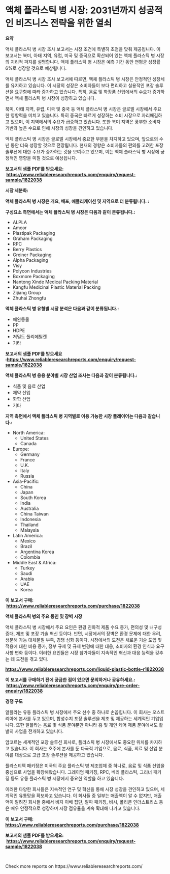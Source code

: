 <p><h1>액체 플라스틱 병 시장: 2031년까지 성공적인 비즈니스 전략을 위한 열쇠</h1></p><p><strong>요약</strong></p>
<p><p>액체 플라스틱 병 시장 조사 보고서는 시장 조건에 특별히 초점을 맞춰 제공됩니다. 이 보고서는 북미, 아태 지역, 유럽, 미국 및 중국으로 확산되어 있는 액체 플라스틱 병 시장의 지리적 퍼지를 설명합니다. 액체 플라스틱 병 시장은 예측 기간 동안 연평균 성장률 6%로 성장할 것으로 예상됩니다.</p><p>액체 플라스틱 병 시장 조사 보고서에 따르면, 액체 플라스틱 병 시장은 안정적인 성장세를 유지하고 있습니다. 이 시장의 성장은 소비자들이 보다 편리하고 실용적인 포장 솔루션을 요구함에 따라 증가하고 있습니다. 특히, 음료 및 화장품 산업에서의 수요가 증가하면서 액체 플라스틱 병 시장이 성장하고 있습니다.</p><p>북미, 아태 지역, 유럽, 미국 및 중국 등 액체 플라스틱 병 시장은 글로벌 시장에서 주요한 영향력을 미치고 있습니다. 특히 중국은 빠르게 성장하는 소비 시장으로 자리매김하고 있으며, 이 지역에서의 수요가 급증하고 있습니다. 또한 북미 지역은 풍부한 소비자 기반과 높은 수요로 인해 시장의 성장을 견인하고 있습니다.</p><p>액체 플라스틱 병 시장은 글로벌 시장에서 중요한 부분을 차지하고 있으며, 앞으로의 수년 동안 더욱 성장할 것으로 전망됩니다. 현재의 경향은 소비자들의 편의를 고려한 포장 솔루션에 대한 수요가 증가하는 것을 보여주고 있으며, 이는 액체 플라스틱 병 시장에 긍정적인 영향을 미칠 것으로 예상됩니다.</p></p>
<p><strong>보고서의 샘플 PDF를 받으세요: &nbsp;<a href="https://www.reliableresearchreports.com/enquiry/request-sample/1822038">https://www.reliableresearchreports.com/enquiry/request-sample/1822038</a></strong></p>
<p><strong>시장 세분화:</strong></p>
<p><strong> 액체 플라스틱 병 시장은 개요, 배포, 애플리케이션 및 지역으로 더 분류됩니다. :</strong></p>
<p><strong>구성요소 측면에서는 액체 플라스틱 병 시장은 다음과 같이 분류됩니다.:</strong></p>
<p><ul><li>ALPLA</li><li>Amcor</li><li>Plastipak Packaging</li><li>Graham Packaging</li><li>RPC</li><li>Berry Plastics</li><li>Greiner Packaging</li><li>Alpha Packaging</li><li>Visy</li><li>Polycon Industries</li><li>Boxmore Packaging</li><li>Nantong Xinde Medical Packing Material</li><li>Kangfu Medicinal Plastic Material Packing</li><li>Zijiang Group</li><li>Zhuhai Zhongfu</li></ul></p>
<p><strong> 액체 플라스틱 병 유형별 시장 분석은 다음과 같이 분류됩니다.:</strong></p>
<p><ul><li>애완동물</li><li>PP</li><li>HDPE</li><li>저밀도 폴리에틸렌</li><li>기타</li></ul></p>
<p><strong>보고서의 샘플 PDF를 받으세요 :<a href="https://www.reliableresearchreports.com/enquiry/request-sample/1822038">https://www.reliableresearchreports.com/enquiry/request-sample/1822038</a></strong></p>
<p><strong> 액체 플라스틱 병 응용 분야별 시장 산업 조사는 다음과 같이 분류됩니다.:</strong></p>
<p><ul><li>식품 및 음료 산업</li><li>제약 산업</li><li>화학 산업</li><li>기타</li></ul></p>
<p><strong>지역 측면에서 액체 플라스틱 병 지역별로 이용 가능한 시장 플레이어는 다음과 같습니다.:</strong></p>
<p><ul>
    <li>
        North America:
        <ul>
            <li>United States</li>
            <li>Canada</li>
        </ul>
    </li>
    <li>
        Europe:
        <ul>
            <li>Germany</li>
            <li>France</li>
            <li>U.K.</li>
            <li>Italy</li>
            <li>Russia</li>
        </ul>
    </li>
    <li>
        Asia-Pacific:
        <ul>
            <li>China</li>
            <li>Japan</li>
            <li>South Korea</li>
            <li>India</li>
            <li>Australia</li>
            <li>China Taiwan</li>
            <li>Indonesia</li>
            <li>Thailand</li>
            <li>Malaysia</li>
        </ul>
    </li>
    <li>
        Latin America:
        <ul>
            <li>Mexico</li>
            <li>Brazil</li>
            <li>Argentina Korea</li>
            <li>Colombia</li>
        </ul>
    </li>
    <li>
        Middle East & Africa:
        <ul>
            <li>Turkey</li>
            <li>Saudi</li>
            <li>Arabia</li>
            <li>UAE</li>
            <li>Korea</li>
        </ul>
    </li>
    </ul></p>
<p><strong>이 보고서 구매: &nbsp;<a href="https://www.reliableresearchreports.com/purchase/1822038">https://www.reliableresearchreports.com/purchase/1822038</a></strong></p>
<p><strong>액체 플라스틱 병의 주요 동인 및 장벽 시장</strong></p>
<p><p>액체 플라스틱 병 시장에서 주요 요인은 환경 친화적 제품 수요 증가, 편의성 및 내구성 증대, 제조 및 포장 기술 혁신 등이다. 반면, 시장에서의 장벽은 환경 문제에 대한 우려, 생분해 가능 대체물질 부족, 경쟁 심화 등이다. 시장에서의 도전은 새로운 기술 도입 및 적용에 대한 비용 증가, 정부 규제 및 규제 변경에 대한 대응, 소비자의 환경 인식과 요구사항 변화 등이다. 이러한 요인들은 시장 참가자들이 지속적인 혁신과 대응 능력을 갖추는 데 도전을 겪고 있다.</p></p>
<p><strong><a href="https://www.reliableresearchreports.com/liquid-plastic-bottle-r1822038">https://www.reliableresearchreports.com/liquid-plastic-bottle-r1822038</a></strong></p>
<p><strong>이 보고서를 구매하기 전에 궁금한 점이 있으면 문의하거나 공유하세요.: &nbsp;<a href="https://www.reliableresearchreports.com/enquiry/pre-order-enquiry/1822038">https://www.reliableresearchreports.com/enquiry/pre-order-enquiry/1822038</a></strong></p>
<p><strong>경쟁 구도</strong></p>
<p><p>알플라는 유동 플라스틱 병 시장에서 주요 선수 중 하나로 손꼽힙니다. 이 회사는 오스트리아에 본사를 두고 있으며, 합성수지 포장 솔루션을 제조 및 제공하는 세계적인 기업입니다. 또한 알플라는 음료 및 식품 분야뿐만 아니라 홈 및 개인 케어 제품 분야에서도 활발히 사업을 전개하고 있습니다.</p><p>암코르는 세계적인 포장 솔루션 회사로, 플라스틱 병 시장에서도 중요한 위치를 차지하고 있습니다. 이 회사는 호주에 본사를 둔 다국적 기업으로, 음료, 식품, 의료 및 산업 분야를 대상으로 고급 포장 솔루션을 제공하고 있습니다.</p><p>플라스티팩 패키징은 미국의 주요 플라스틱 병 제조업체 중 하나로, 음료 및 식품 산업을 중심으로 사업을 확장해왔습니다. 그레이엄 패키징, RPC, 베리 플라스틱, 그리너 패키징 등도 유동 플라스틱 병 시장에서 중요한 역할을 하고 있습니다.</p><p>이러한 다양한 회사들은 지속적인 연구 및 혁신을 통해 시장 성장을 견인하고 있으며, 세계적인 유통망을 확보하고 있습니다. 이 회사들 중 일부는 매출액이 알 수 없지만, 매출액이 알려진 회사들 중에서 비지 이배 집단, 알파 패키징, 비시, 폴리콘 인더스트리스 등은 매우 안정적으로 성장하며 시장 점유율을 계속 확대해 나가고 있습니다.</p></p>
<p><strong>이 보고서 구매: &nbsp; <a href="https://www.reliableresearchreports.com/purchase/1822038">https://www.reliableresearchreports.com/purchase/1822038</a></strong></p>
<p><strong>보고서의 샘플 PDF를 받으세요: &nbsp;<a href="https://www.reliableresearchreports.com/enquiry/request-sample/1822038">https://www.reliableresearchreports.com/enquiry/request-sample/1822038</a></strong><strong></strong></p>
<p>&nbsp;</p>
<p>Check more reports on https://www.reliableresearchreports.com/</p>